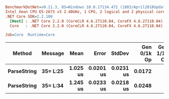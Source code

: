 ``` ini

BenchmarkDotNet=v0.11.3, OS=Windows 10.0.17134.472 (1803/April2018Update/Redstone4), VM=Hyper-V
Intel Xeon CPU E5-2673 v3 2.40GHz, 1 CPU, 2 logical and 2 physical cores
.NET Core SDK=2.2.100
  [Host] : .NET Core 2.2.0 (CoreCLR 4.6.27110.04, CoreFX 4.6.27110.04), 64bit RyuJIT
  Core   : .NET Core 2.2.0 (CoreCLR 4.6.27110.04, CoreFX 4.6.27110.04), 64bit RyuJIT

Job=Core  Runtime=Core  

```
|      Method |  Message |     Mean |     Error |    StdDev | Gen 0/1k Op | Gen 1/1k Op | Gen 2/1k Op | Allocated Memory/Op |
|------------ |--------- |---------:|----------:|----------:|------------:|------------:|------------:|--------------------:|
| **ParseString** | **35= L:25** | **1.025 us** | **0.0201 us** | **0.0231 us** |      **0.0172** |           **-** |           **-** |               **136 B** |
| **ParseString** | **35= L:34** | **1.245 us** | **0.0233 us** | **0.0218 us** |      **0.0248** |           **-** |           **-** |               **184 B** |
